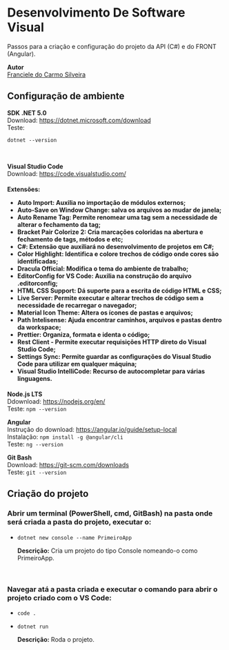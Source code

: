 # Desenvolvimento De Software Visual

Passos para a criação e configuração do projeto da API (C#) e do FRONT (Angular).

**Autor**<br>
[Franciele do Carmo Silveira](https://www.linkedin.com/in/cfrancielesilveira/)

## Configuração de ambiente

**SDK .NET 5.0**<br>
Download: https://dotnet.microsoft.com/download<br>
Teste:<br>

    dotnet --version

<br>

**Visual Studio Code**<br>
Download: https://code.visualstudio.com/<br>
    <h4>**Extensões:**

   - **Auto Import:** Auxilia no importação de módulos externos;
   - **Auto-Save on Window Change:** salva os arquivos ao mudar de janela;
   - **Auto Rename Tag:** Permite renomear uma tag sem a necessidade de alterar o fechamento da tag;
   - **Bracket Pair Colorize 2:** Cria marcações coloridas na abertura e fechamento de tags, métodos e etc;
   - **C#**: Extensão que auxiliará no desenvolvimento de projetos em C#;
   - **Color Highlight:** Identifica e colore trechos de código onde cores são identificadas;
   - **Dracula Official:** Modifica o tema do ambiente de trabalho;
   - **EditorConfig for VS Code:** Auxilia na construção do arquivo .editorconfig;
   - **HTML CSS Support:** Dá suporte para a escrita de código HTML e CSS;
   - **Live Server:** Permite executar e alterar trechos de código sem a necessidade de recarregar o navegador;
   - **Material Icon Theme:** Altera os ícones de pastas e arquivos;
   - **Path Intelisense:** Ajuda encontrar caminhos, arquivos e pastas dentro da workspace;
   - **Prettier:** Organiza, formata e identa o código;
   - **Rest Client** - Permite executar requisições HTTP direto do Visual Studio Code;
   - **Settings Sync:** Permite guardar as configurações do Visual Studio Code para utilizar em qualquer máquina;
   - **Visual Studio IntelliCode:** Recurso de autocompletar para várias linguagens.</h4>

**Node.js LTS**<br>
Ddownload: https://nodejs.org/en/<br>
Teste: `npm --version`<br>

**Angular**<br>
Instrução do download: https://angular.io/guide/setup-local<br>
Instalação: `npm install -g @angular/cli`<br>
Teste: `ng --version`<br>

**Git Bash**<br>
Download: https://git-scm.com/downloads<br>
Teste: `git --version`<br>

## Criação do projeto

<h3>Abrir um terminal (PowerShell, cmd, GitBash) na pasta onde será criada a pasta do projeto, executar o:</h3>

* `dotnet new console --name PrimeiroApp`

     **Descrição:** Cria um projeto do tipo Console nomeando-o como PrimeiroApp.
<br>

<h3>Navegar atá a pasta criada e executar o comando para abrir o projeto criado com o VS Code:</h3>

* `code .`

* `dotnet run`

     **Descrição:** Roda o projeto.
